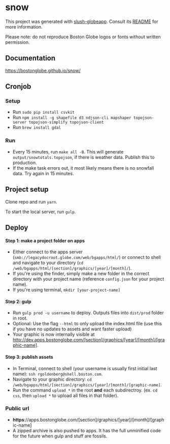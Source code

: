 # snow

This project was generated with [slush-globeapp](https://github.com/BostonGlobe/slush-globeapp). Consult its [README](https://github.com/BostonGlobe/slush-globeapp) for more information.

Please note: do not reproduce Boston Globe logos or fonts without written permission.

## Documentation

https://bostonglobe.github.io/snow/

## Cronjob

### Setup

- Run `sudo pip install csvkit`
- Run `npm install -g shapefile d3 ndjson-cli mapshaper topojson-server topojson-simplify topojson-client`
- Run `brew install gdal`

### Run

- Every 15 minutes, run `make all -B`. This will generate `output/snowtotals.topojson`, if there is weather data. Publish this to production.
- If the make task errors out, it most likely means there is no snowfall data. Try again in 15 minutes.

## Project setup
Clone repo and run `yarn`.

To start the local server, run `gulp`.

## Deploy
#### Step 1: make a project folder on apps
- Either connect to the apps server (`smb://legacydocroot.globe.com/web/bgapps/html/`) or connect to shell and navigate to your directory (`cd /web/bgapps/html/[section]/graphics/[year]/[month]/`).
- If you're using the finder, simply make a new folder in the correct directory with your project name (reference `config.json` for your project name).
- If you're using terminal, `mkdir [your-project-name]`

#### Step 2: gulp
- Run `gulp prod -u username` to deploy. Outputs files into `dist/prod` folder in root.
- Optional: Use the flag `--html` to only upload the index.html file (use this if you have no updates to assets and want faster upload)
- Your graphic is now internally visible at http://dev.apps.bostonglobe.com/[section]/graphics/[year]/[month]/[graphic-name].

#### Step 3: publish assets
- In Terminal, connect to shell (your username is usually first initial last name): `ssh rgoldenberg@shell.boston.com`.
- Navigate to your graphic directory: `cd /web/bgapps/html/[section]/graphics/[year]/[month]/[graphic-name]`.
- Run the command `upload *` in the root **and** each subdirectroy. (ex. `cd css`, then `upload *` to upload all files in that folder).

### Public url
- **https**://apps.bostonglobe.com/[section]/graphics/[year]/[month]/[graphic-name]
- A zipped archive is also pushed to apps. It has the full unminified code for the future when gulp and stuff are fossils.

